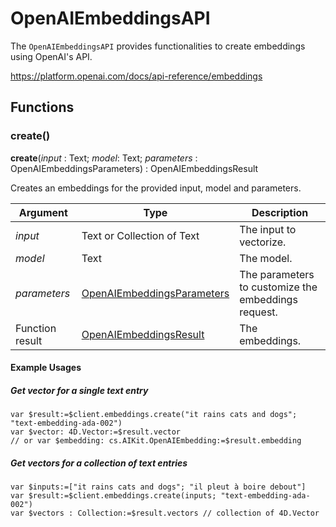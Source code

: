 # OpenAIEmbeddingsAPI

The `OpenAIEmbeddingsAPI` provides functionalities to create embeddings using OpenAI's API.

https://platform.openai.com/docs/api-reference/embeddings

## Functions

### create()

**create**(*input* : Text; *model*: Text; *parameters* : OpenAIEmbeddingsParameters) : OpenAIEmbeddingsResult

Creates an embeddings for the provided input, model and parameters.

| Argument   | Type                                  | Description                                      |
|------------|---------------------------------------|--------------------------------------------------|
| *input*    | Text or Collection of Text           | The input to vectorize.              |
| *model*    | Text                                 | The model.                |
| *parameters* | [OpenAIEmbeddingsParameters](OpenAIEmbeddingsParameters.md) | The parameters to customize the embeddings request. |
| Function result| [OpenAIEmbeddingsResult](OpenAIEmbeddingsResult.md) | The embeddings.  |

#### Example Usages

##### Get vector for a single text entry

```4d
var $result:=$client.embeddings.create("it rains cats and dogs"; "text-embedding-ada-002")
var $vector: 4D.Vector:=$result.vector
// or var $embedding: cs.AIKit.OpenAIEmbedding:=$result.embedding
```

##### Get vectors for a collection of text entries

```4d
var $inputs:=["it rains cats and dogs"; "il pleut à boire debout"]
var $result:=$client.embeddings.create(inputs; "text-embedding-ada-002")
var $vectors : Collection:=$result.vectors // collection of 4D.Vector
```
